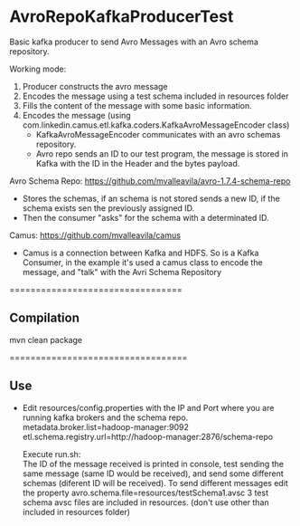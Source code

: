 AvroRepoKafkaProducerTest
=========================

Basic kafka producer to send Avro Messages with an Avro schema repository.

Working mode:

1. Producer constructs the avro message
2. Encodes the message using a test schema included in resources folder
3. Fills the content of the message with some basic information.
4. Encodes the message (using com.linkedin.camus.etl.kafka.coders.KafkaAvroMessageEncoder class)
   - KafkaAvroMessageEncoder communicates with an avro schemas repository.
   - Avro repo sends an ID to our test program, the message is stored in Kafka with the ID in the Header and the bytes payload.
   

Avro Schema Repo:
  https://github.com/mvalleavila/avro-1.7.4-schema-repo
  - Stores the schemas, if an schema is not stored sends a new ID, if the schema exists sen the previously assigned ID.
  - Then the consumer "asks" for the schema with a determinated ID.
  
Camus:
  https://github.com/mvalleavila/camus
  - Camus is a connection between Kafka and HDFS. So is a Kafka Consumer, in the example it's used a camus class to encode the message, and "talk" with the Avri Schema Repository

=================================

## Compilation
  mvn clean package
  
==================================

## Use
   - Edit resources/config.properties with the IP and Port where you are running kafka brokers and the schema repo.
     metadata.broker.list=hadoop-manager:9092   
     etl.schema.registry.url=http://hadoop-manager:2876/schema-repo    

     Execute run.sh:  
     The ID of the message received is printed in console, test sending the same message (same ID would be received), and send some different schemas (diferent ID will be received). To send different messages edit the property avro.schema.file=resources/testSchema1.avsc
     3 test schema avsc files are included in resources. (don't use other than included in resources folder)
